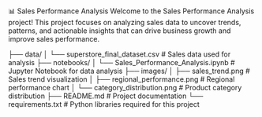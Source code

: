 📊 Sales Performance Analysis
Welcome to the Sales Performance Analysis project! This project focuses on analyzing sales data to uncover trends, patterns, and actionable insights that can drive business growth and improve sales performance.

├── data/
│   └── superstore_final_dataset.csv        # Sales data used for analysis
├── notebooks/
│   └── Sales_Performance_Analysis.ipynb    # Jupyter Notebook for data analysis
├── images/
│   ├── sales_trend.png                     # Sales trend visualization
│   ├── regional_performance.png            # Regional performance chart
│   └── category_distribution.png           # Product category distribution
├── README.md                               # Project documentation
└── requirements.txt                        # Python libraries required for this project
